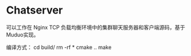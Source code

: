 # Chatserver
可以工作在 Nginx TCP 负载均衡环境中的集群聊天服务器和客户端源码，基于Muduo实现。

编译方式：
cd build/
rm -rf *
cmake ..
make
